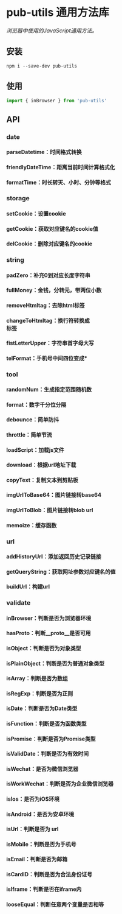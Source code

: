 # pub-utils 通用方法库

*浏览器中使用的JavaScript通用方法。*

## 安装

```shell
npm i --save-dev pub-utils
```

## 使用

```js
import { inBrowser } from 'pub-utils'
```

## API

### date

#### parseDatetime：时间格式转换

#### friendlyDateTime：距离当前时间计算格式化

#### formatTime：时长转天、小时、分钟等格式

### storage

#### setCookie：设置cookie

#### getCookie：获取对应键名的cookie值

#### delCookie：删除对应键名的cookie

### string

#### padZero：补充0到对应长度字符串

#### fullMoney：金钱，分转元，带两位小数

#### removeHtmltag：去除html标签

#### changeToHtmltag：换行符转换成<br />标签

#### fistLetterUpper：字符串首字母大写

#### telFormat：手机号中间四位变成*

### tool

#### randomNum：生成指定范围随机数

#### format：数字千分位分隔

#### debounce：简单防抖

#### throttle：简单节流

#### loadScript：加载js文件

#### download：根据url地址下载

#### copyText：复制文本到剪贴板

#### imgUrlToBase64：图片链接转base64

#### imgUrlToBlob：图片链接转blob url

#### memoize：缓存函数

### url

#### addHistoryUrl：添加返回历史记录链接

#### getQueryString：获取网址参数对应键名的值

#### buildUrl：构建url

### validate

#### inBrowser：判断是否为浏览器环境

#### hasProto：判断__proto__是否可用

#### isObject：判断是否为对象类型

#### isPlainObject：判断是否为普通对象类型

#### isArray：判断是否为数组

#### isRegExp：判断是否为正则

#### isDate：判断是否为Date类型

#### isFunction：判断是否为函数类型

#### isPromise：判断是否为Promise类型

#### isValidDate：判断是否为有效时间

#### isWechat：是否为微信浏览器

#### isWorkWechat：判断是否为企业微信浏览器

#### isIos：是否为iOS环境

#### isAndroid：是否为安卓环境

#### isUrl：判断是否为 url

#### isMobile：判断是否为手机号

#### isEmail：判断是否为邮箱

#### isCardID：判断是否为合法身份证号

#### isIframe：判断是否在iframe内

#### looseEqual：判断任意两个变量是否相等


